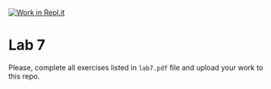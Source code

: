 [![Work in Repl.it](https://classroom.github.com/assets/work-in-replit-14baed9a392b3a25080506f3b7b6d57f295ec2978f6f33ec97e36a161684cbe9.svg)](https://classroom.github.com/online_ide?assignment_repo_id=3741493&assignment_repo_type=AssignmentRepo)
# Lab 7

Please, complete all exercises listed in `lab7.pdf` file and upload your work to this repo.
